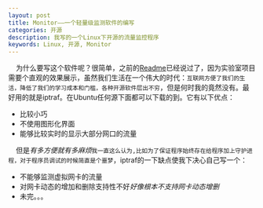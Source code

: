 ```yaml
---
layout: post
title: Monitor——一个轻量级监测软件的编写
categories: 开源
description: 我写的一个Linux下开源的流量监控程序
keywords: Linux, 开源, Monitor
---
```


&nbsp;&nbsp;&nbsp;&nbsp;为什么要写这个软件呢？很简单，之前的[Readme](https://github.com/guyannanfei25/BLOG/blob/master/Readme.md)已经说过了，因为实验室项目需要个直观的效果展示，虽然我们生活在一个伟大的时代：`互联网方便了我们的生活，降低了我们的学习成本和门槛，各种开源软件层出不穷`，但是何时我的竟然没有。最好用的就是iptraf。在Ubuntu任何源下面都可以下载的到。它有以下优点：

* 比较小巧
* 不使用图形化界面
* 能够比较实时的显示大部分网口的流量

&nbsp;&nbsp;&nbsp;&nbsp;但是*有多方便就有多麻烦*`我一直这么认为,比如为了保证程序始终存在给程序加上守护进程，对于程序员调试的时候简直是个噩梦`，iptraf的一下缺点使我下决心自己写一个：

* 不能够监测虚拟网卡的流量
* 对网卡动态的增加和删除支持性不好*好像根本不支持网卡动态增删*
* 未完。。。